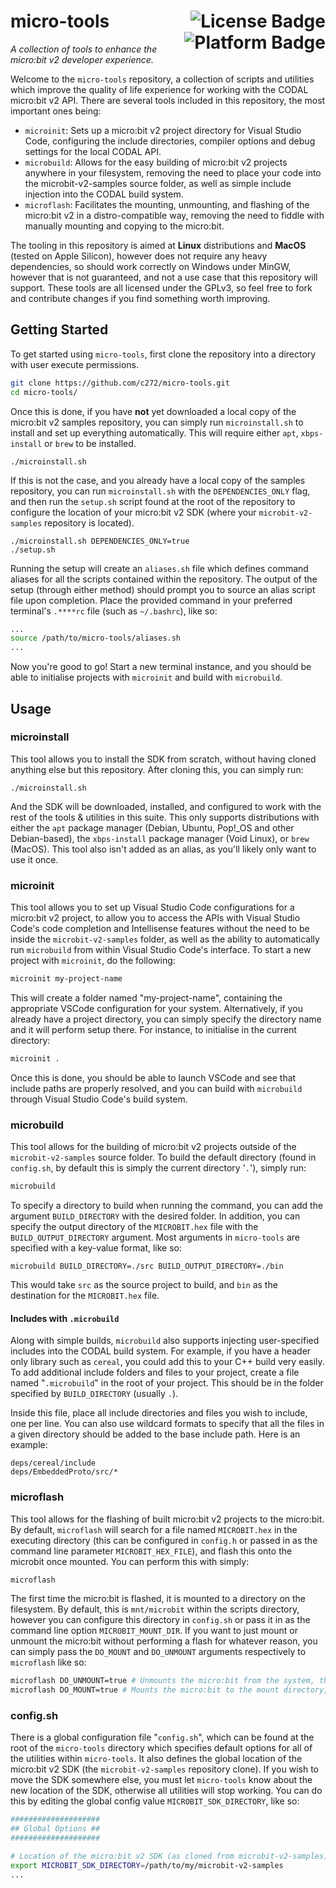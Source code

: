# micro-tools <img alt="License Badge" align="right" src="https://img.shields.io/github/license/c272/micro-tools"><img alt="Platform Badge" align="right" src="https://img.shields.io/badge/platform-linux%20%26%20darwin-blue">
*A collection of tools to enhance the micro:bit v2 developer experience.*

Welcome to the `micro-tools` repository, a collection of scripts and utilities which improve the quality of life experience for working with the CODAL micro:bit v2 API. There are several tools included in this repository, the most important ones being:

- `microinit`: Sets up a micro:bit v2 project directory for Visual Studio Code, configuring the include directories, compiler options and debug settings for the local CODAL API.
- `microbuild`: Allows for the easy building of micro:bit v2 projects anywhere in your filesystem, removing the need to place your code into the microbit-v2-samples source folder, as well as simple include injection into the CODAL build system.
- `microflash`: Facilitates the mounting, unmounting, and flashing of the micro:bit v2 in a distro-compatible way, removing the need to fiddle with manually mounting and copying to the micro:bit.

The tooling in this repository is aimed at **Linux** distributions and **MacOS** (tested on Apple Silicon), however does not require any heavy dependencies, so should work correctly on Windows under MinGW, however that is not guaranteed, and not a use case that this repository will support. These tools are all licensed under the GPLv3, so feel free to fork and contribute changes if you find something worth improving.

## Getting Started 
To get started using `micro-tools`, first clone the repository into a directory with user execute permissions.
```bash
git clone https://github.com/c272/micro-tools.git
cd micro-tools/
```

Once this is done, if you have **not** yet downloaded a local copy of the micro:bit v2 samples repository, you can simply run `microinstall.sh` to install and set up everything automatically. This will require either `apt`, `xbps-install` or `brew` to be installed.
```
./microinstall.sh
```

If this is not the case, and you already have a local copy of the samples repository, you can run `microinstall.sh` with the `DEPENDENCIES_ONLY` flag, and then run the `setup.sh` script found at the root of the repository to configure the location of your micro:bit v2 SDK (where your `microbit-v2-samples` repository is located).
```
./microinstall.sh DEPENDENCIES_ONLY=true
./setup.sh
```

Running the setup will create an `aliases.sh` file which defines command aliases for all the scripts contained within the repository. The output of the setup (through either method) should prompt you to source an alias script file upon completion. Place the provided command in your preferred terminal's `.****rc` file (such as `~/.bashrc`), like so:
```bash
...
source /path/to/micro-tools/aliases.sh
...
```

Now you're good to go! Start a new terminal instance, and you should be able to initialise projects with `microinit` and build with `microbuild`.

## Usage
### microinstall
This tool allows you to install the SDK from scratch, without having cloned anything else but this repository. After cloning this, you can simply run:
```
./microinstall.sh
```
And the SDK will be downloaded, installed, and configured to work with the rest of the tools & utilities in this suite. This only supports distributions with either the `apt` package manager (Debian, Ubuntu, Pop!_OS and other Debian-based), the `xbps-install` package manager (Void Linux), or `brew` (MacOS). This tool also isn't added as an alias, as you'll likely only want to use it once.

### microinit
This tool allows you to set up Visual Studio Code configurations for a micro:bit v2 project, to allow you to access the APIs with Visual Studio Code's code completion and Intellisense features without the need to be inside the `microbit-v2-samples` folder, as well as the ability to automatically run `microbuild` from within Visual Studio Code's interface. To start a new project with `microinit`, do the following:
```bash
microinit my-project-name
```

This will create a folder named "my-project-name", containing the appropriate VSCode configuration for your system.
Alternatively, if you already have a project directory, you can simply specify the directory name and it will perform setup there. For instance, to initialise in the current directory:
```bash
microinit .
```
Once this is done, you should be able to launch VSCode and see that include paths are properly resolved, and you can build with `microbuild` through Visual Studio Code's build system.

### microbuild
This tool allows for the building of micro:bit v2 projects outside of the `microbit-v2-samples` source folder. To build the default directory (found in `config.sh`, by default this is simply the current directory '`.`'), simply run:
```bash
microbuild
```

To specify a directory to build when running the command, you can add the argument `BUILD_DIRECTORY` with the desired folder. In addition, you can specify the output directory of the `MICROBIT.hex` file with the `BUILD_OUTPUT_DIRECTORY` argument. Most arguments in `micro-tools` are specified with a key-value format, like so:
```
microbuild BUILD_DIRECTORY=./src BUILD_OUTPUT_DIRECTORY=./bin
```
This would take `src` as the source project to build, and `bin` as the destination for the `MICROBIT.hex` file.

#### Includes with `.microbuild`
Along with simple builds, `microbuild` also supports injecting user-specified includes into the CODAL build system. For example, if you have a header only library such as `cereal`, you could add this to your C++ build very easily. To add additional include folders and files to your project, create a file named "`.microbuild`" in the root of your project. This should be in the folder specified by `BUILD_DIRECTORY` (usually `.`).

Inside this file, place all include directories and files you wish to include, one per line. You can also use wildcard formats to specify that all the files in a given directory should be added to the base include path. Here is an example:
```
deps/cereal/include
deps/EmbeddedProto/src/*
```

### microflash
This tool allows for the flashing of built micro:bit v2 projects to the micro:bit. By default, `microflash` will search for a file named `MICROBIT.hex` in the executing directory (this can be configured in `config.h` or passed in as the command line parameter `MICROBIT_HEX_FILE`), and flash this onto the microbit once mounted. You can perform this with simply:
```bash
microflash
```

The first time the micro:bit is flashed, it is mounted to a directory on the filesystem. By default, this is `mnt/microbit` within the scripts directory, however you can configure this directory in `config.sh` or pass it in as the command line option `MICROBIT_MOUNT_DIR`. If you want to just mount or unmount the micro:bit without performing a flash for whatever reason, you can simply pass the `DO_MOUNT` and `DO_UNMOUNT` arguments respectively to `microflash` like so:
```bash
microflash DO_UNMOUNT=true # Unmounts the micro:bit from the system, then exits.
microflash DO_MOUNT=true # Mounts the micro:bit to the mount directory, then exits.
```

### config.sh
There is a global configuration file "`config.sh`", which can be found at the root of the `micro-tools` directory which specifies default options for all of the utilities within `micro-tools`. It also defines the global location of the micro:bit v2 SDK (the `microbit-v2-samples` repository clone). If you wish to move the SDK somewhere else, you must let `micro-tools` know about the new location of the SDK, otherwise all utilities will stop working. You can do this by editing the global config value `MICROBIT_SDK_DIRECTORY`, like so:
```bash
####################
## Global Options ##
####################

# Location of the micro:bit v2 SDK (as cloned from microbit-v2-samples).
export MICROBIT_SDK_DIRECTORY=/path/to/my/microbit-v2-samples
...
```